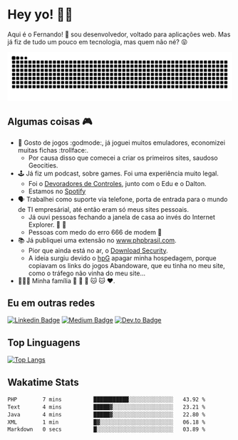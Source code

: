 # Hey yo! :man_technologist:

Aqui é o Fernando! :metal: sou desenvolvedor, voltado para aplicações web. Mas já fiz de tudo um pouco em tecnologia, mas quem não né? :stuck_out_tongue_closed_eyes:

<picture>
  <source media="(prefers-color-scheme: dark)" srcset="https://raw.githubusercontent.com/lira/lira/output/github-contribution-grid-snake-dark.svg">
  <source media="(prefers-color-scheme: light)" srcset="https://raw.githubusercontent.com/lira/lira/output/github-contribution-grid-snake.svg">
  <img alt="github contribution grid snake animation" src="https://raw.githubusercontent.com/lira/lira/output/github-contribution-grid-snake.svg">
</picture>

## Algumas coisas :video_game:

- :exploding_head: Gosto de jogos :godmode:, já joguei muitos emuladores, economizei muitas fichas :trollface:.
  - Por causa disso que comecei a criar os primeiros sites, saudoso Geocities.
- :joystick: Já fiz um podcast, sobre games. Foi uma experiência muito legal. 
  - Foi o [Devoradores de Controles](https://github.com/devoradores), junto com o Edu e o Dalton.
  - Estamos no [Spotify](https://open.spotify.com/show/4COx58umy24aHi45d4BG14?si=Zvwo435PSXyOwwiamNM6zQ)
- :speaking_head: Trabalhei como suporte via telefone, porta de entrada para o mundo de TI empresárial, até então eram só meus sites pessoais.
  - Já ouvi pessoas fechando a janela de casa ao invés do Internet Explorer. :art: :older_man:
  - Pessoas com medo do erro 666 de modem :imp:
- :books: Já publiquei uma extensão no www.phpbrasil.com.
  - Pior que ainda está no ar, o [Download Security](http://phpbrasil.com/script/VMfHGdsHYDJz/download-security).
  - A ideia surgiu devido o [hpG](http://hpg.com.br/) apagar minha hospedagem, porque copiavam os links do jogos Abandoware, que eu tinha no meu site, como o tráfego não vinha do meu site...
- :family_man_woman_girl: Minha família :man: :woman: :girl: :cat: :cat: :heart:.

## Eu em outras redes 

[![Linkedin Badge](http://img.shields.io/badge/-liraf-black?style=flat&logo=Linkedin&logoColor=white&link=https://linkedin.com/in/liraf)](https://linkedin.com/in/liraf/)
[![Medium Badge](http://img.shields.io/badge/-liraf-black?style=flat&logo=Medium&logoColor=white&link=https://medium.com/@liraf)](https://medium.com/@liraf)
[![Dev.to Badge](http://img.shields.io/badge/-lira-black?style=flat&logo=dev.to&logoColor=white&link=https://dev.to/lira)](https://dev.to/lira)

## Top Linguagens

[![Top Langs](https://github-readme-stats.vercel.app/api/top-langs/?username=lira&langs_count=8&theme=dark)](https://github.com/lira)

## Wakatime Stats

<!--START_SECTION:waka-->

```txt
PHP        7 mins          ███████████░░░░░░░░░░░░░░   43.92 %
Text       4 mins          █████▓░░░░░░░░░░░░░░░░░░░   23.21 %
Java       4 mins          █████▓░░░░░░░░░░░░░░░░░░░   22.80 %
XML        1 min           █▓░░░░░░░░░░░░░░░░░░░░░░░   06.18 %
Markdown   0 secs          █░░░░░░░░░░░░░░░░░░░░░░░░   03.89 %
```

<!--END_SECTION:waka-->
